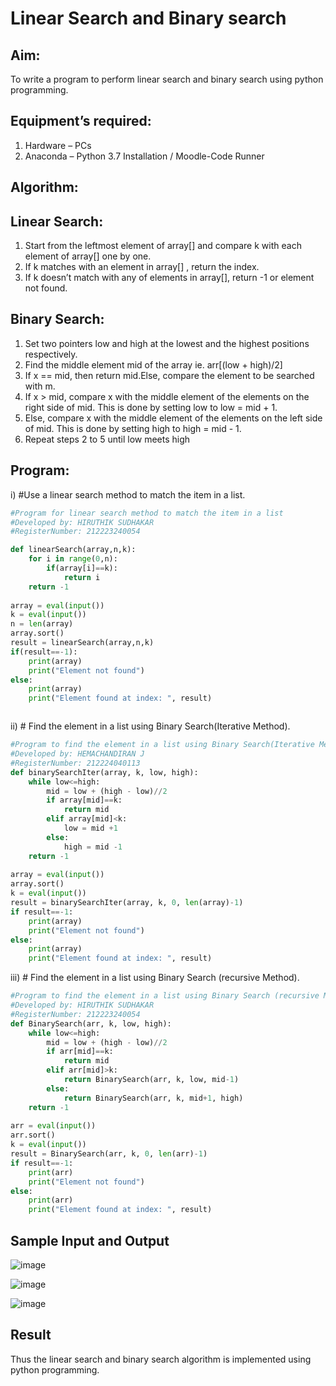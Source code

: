 # Linear Search and Binary search
## Aim:
To write a program to perform linear search and binary search using python programming.
## Equipment’s required:
1.	Hardware – PCs
2.	Anaconda – Python 3.7 Installation / Moodle-Code Runner
## Algorithm:
## Linear Search:
1.	Start from the leftmost element of array[] and compare k with each element of array[] one by one.
2.	If k matches with an element in array[] , return the index.
3.	If k doesn’t match with any of elements in array[], return -1 or element not found.
## Binary Search:
1.	Set two pointers low and high at the lowest and the highest positions respectively.
2.	Find the middle element mid of the array ie. arr[(low + high)/2]
3.	If x == mid, then return mid.Else, compare the element to be searched with m.
4.	If x > mid, compare x with the middle element of the elements on the right side of mid. This is done by setting low to low = mid + 1.
5.	Else, compare x with the middle element of the elements on the left side of mid. This is done by setting high to high = mid - 1.
6.	Repeat steps 2 to 5 until low meets high
## Program:
i)	#Use a linear search method to match the item in a list.
```python
#Program for linear search method to match the item in a list
#Developed by: HIRUTHIK SUDHAKAR
#RegisterNumber: 212223240054

def linearSearch(array,n,k):
    for i in range(0,n):
        if(array[i]==k):
            return i
    return -1
    
array = eval(input())
k = eval(input()) 
n = len(array)
array.sort()
result = linearSearch(array,n,k)
if(result==-1):
    print(array)
    print("Element not found")
else:
    print(array)
    print("Element found at index: ", result)



```
ii)	# Find the element in a list using Binary Search(Iterative Method).
```python
#Program to find the element in a list using Binary Search(Iterative Method)..
#Developed by: HEMACHANDIRAN J 
#RegisterNumber: 212224040113
def binarySearchIter(array, k, low, high):
    while low<=high:
        mid = low + (high - low)//2
        if array[mid]==k:
            return mid
        elif array[mid]<k:
            low = mid +1
        else:
            high = mid -1
    return -1
    
array = eval(input())
array.sort()
k = eval(input())
result = binarySearchIter(array, k, 0, len(array)-1)
if result==-1:
    print(array)
    print("Element not found")
else:
    print(array)
    print("Element found at index: ", result)

```
iii)	# Find the element in a list using Binary Search (recursive Method).
```python
#Program to find the element in a list using Binary Search (recursive Method).
#Developed by: HIRUTHIK SUDHAKAR
#RegisterNumber: 212223240054
def BinarySearch(arr, k, low, high):
    while low<=high:
        mid = low + (high - low)//2
        if arr[mid]==k:
            return mid
        elif arr[mid]>k:
            return BinarySearch(arr, k, low, mid-1)
        else:
            return BinarySearch(arr, k, mid+1, high)
    return -1
    
arr = eval(input())
arr.sort()
k = eval(input())
result = BinarySearch(arr, k, 0, len(arr)-1)
if result==-1:
    print(arr)
    print("Element not found")
else:
    print(arr)
    print("Element found at index: ", result)

```
## Sample Input and Output

![image](https://github.com/user-attachments/assets/e9ddda14-a4f8-4af4-b34d-41f8cff05eaa)

![image](https://github.com/user-attachments/assets/2fce6d42-bf2b-4c03-b9dd-c09bacd624cb)

![image](https://github.com/user-attachments/assets/16c3c197-b6cf-40b4-a831-7fb5ed736a89)

## Result
Thus the linear search and binary search algorithm is implemented using python programming.
